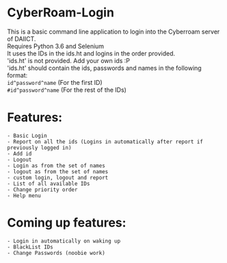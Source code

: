# CyberRoam-Login
This is a basic command line application to login into the Cyberroam server of DAIICT.<br/>
Requires Python 3.6 and Selenium<br/>
It uses the IDs in the ids.ht and logins in the order provided.<br/>
'ids.ht' is not provided. Add your own ids :P<br/>
'ids.ht' should contain the ids, passwords and names in the following format:
 <br/>`id^password^name` (For the first ID) 
 <br/>`#id^password^name` (For the rest of the IDs) 

# Features:
	- Basic Login
	- Report on all the ids (Logins in automatically after report if previously logged in)
	- Add id
	- Logout
	- Login as from the set of names
	- logout as from the set of names
	- custom login, logout and report
	- List of all available IDs
	- Change priority order
	- Help menu

# Coming up features:
	- Login in automatically on waking up
	- BlackList IDs
	- Change Passwords (noobie work)
